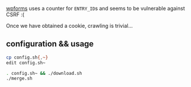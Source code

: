 [wpforms](https://wpforms.com/) uses a counter for `ENTRY_ID`s and seems to be vulnerable against CSRF :(

Once we have obtained a cookie, crawling is trivial…


## configuration && usage

```bash
cp config.sh{,~}
edit config.sh~

. config.sh~ && ./download.sh
./merge.sh
```
